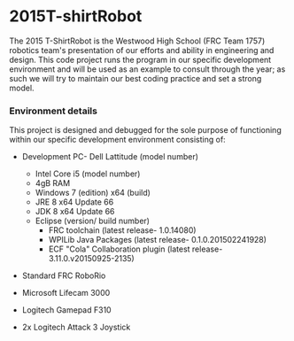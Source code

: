 # 2015T-shirtRobot
The 2015 T-ShirtRobot is the Westwood High School (FRC Team 1757) robotics team's presentation of our efforts and ability in engineering and design. 
This code project runs the program in our specific development environment and will be used as an example to consult through the year; as such we will try to maintain our best coding practice and set a strong model.

### Environment details
This project is designed and debugged for the sole purpose of functioning within our specific development environment consisting of:
  - Development PC- Dell Lattitude (model number)
    - Intel Core i5 (model number)
    - 4gB RAM
    - Windows 7 (edition) x64 (build)
    - JRE 8 x64 Update 66
    - JDK 8 x64 Update 66
    - Eclipse (version/ build number)
      - FRC toolchain (latest release- 1.0.14080)
      - WPILib Java Packages (latest release- 0.1.0.201502241928)
      - ECF "Cola" Collaboration plugin (latest release- 3.11.0.v20150925-2135)

- Standard FRC RoboRio
- Microsoft Lifecam 3000
- Logitech Gamepad F310
- 2x Logitech Attack 3 Joystick 

